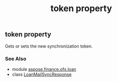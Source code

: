 ﻿---
title: token property
second_title: Aspose.Finance for Python via .NET API References
description: 
type: docs
weight: 70
url: /python-net/aspose.finance.ofx.loan/loanmailsyncresponse/token/
is_root: false
---

## token property


Gets or sets the new synchronization token.

### See Also
* module [aspose.finance.ofx.loan](../../)
* class [LoanMailSyncResponse](/finance/python-net/aspose.finance.ofx.loan/loanmailsyncresponse)
